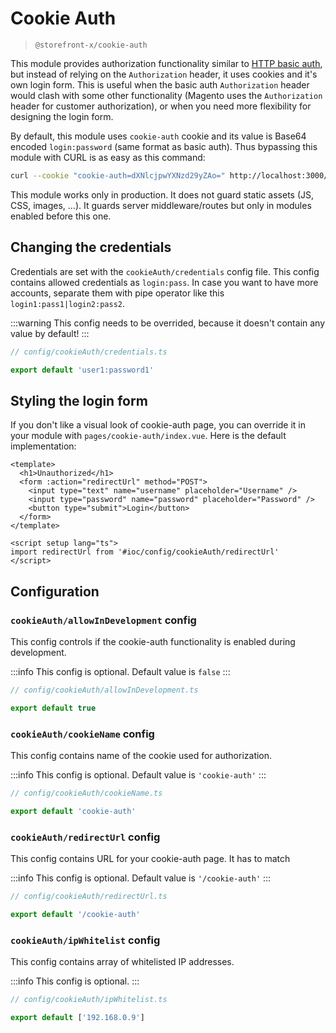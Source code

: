 # Cookie Auth

> `@storefront-x/cookie-auth`

This module provides authorization functionality similar to [HTTP basic auth](https://en.wikipedia.org/wiki/Basic_access_authentication), but instead of relying on the `Authorization` header, it uses cookies and it's own login form. This is useful when the basic auth `Authorization` header would clash with some other functionality (Magento uses the `Authorization` header for customer authorization), or when you need more flexibility for designing the login form.

By default, this module uses `cookie-auth` cookie and its value is Base64 encoded `login:password` (same format as basic auth). Thus bypassing this module with CURL is as easy as this command:

```sh
curl --cookie "cookie-auth=dXNlcjpwYXNzd29yZAo=" http://localhost:3000/
```

This module works only in production. It does not guard static assets (JS, CSS, images, ...). It guards server middleware/routes but only in modules enabled before this one.

## Changing the credentials

Credentials are set with the `cookieAuth/credentials` config file. This config contains allowed credentials as `login:pass`. In case you want to have more accounts, separate them with pipe operator like this `login1:pass1|login2:pass2`.

:::warning
This config needs to be overrided, because it doesn't contain any value by default!
:::

```ts
// config/cookieAuth/credentials.ts

export default 'user1:password1'
```

## Styling the login form

If you don't like a visual look of cookie-auth page, you can override it in your module with `pages/cookie-auth/index.vue`. Here is the default implementation:

```vue
<template>
  <h1>Unauthorized</h1>
  <form :action="redirectUrl" method="POST">
    <input type="text" name="username" placeholder="Username" />
    <input type="password" name="password" placeholder="Password" />
    <button type="submit">Login</button>
  </form>
</template>

<script setup lang="ts">
import redirectUrl from '#ioc/config/cookieAuth/redirectUrl'
</script>
```

## Configuration

### `cookieAuth/allowInDevelopment` config

This config controls if the cookie-auth functionality is enabled during development.

:::info
This config is optional. Default value is `false`
:::

```ts
// config/cookieAuth/allowInDevelopment.ts

export default true
```

### `cookieAuth/cookieName` config

This config contains name of the cookie used for authorization.

:::info
This config is optional. Default value is `'cookie-auth'`
:::

```ts
// config/cookieAuth/cookieName.ts

export default 'cookie-auth'
```

### `cookieAuth/redirectUrl` config

This config contains URL for your cookie-auth page. It has to match

:::info
This config is optional. Default value is `'/cookie-auth'`
:::

```ts
// config/cookieAuth/redirectUrl.ts

export default '/cookie-auth'
```

### `cookieAuth/ipWhitelist` config

This config contains array of whitelisted IP addresses.

:::info
This config is optional.
:::

```ts
// config/cookieAuth/ipWhitelist.ts

export default ['192.168.0.9']
```
